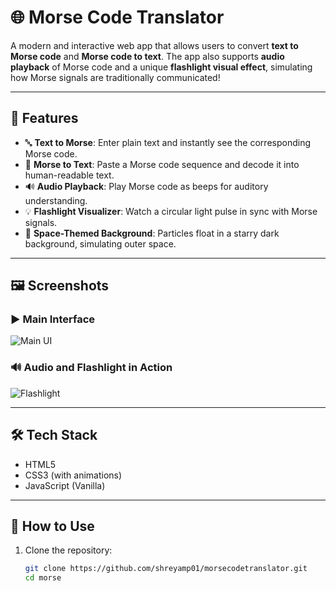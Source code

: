
# 🌐 Morse Code Translator

A modern and interactive web app that allows users to convert **text to Morse code** and **Morse code to text**. The app also supports **audio playback** of Morse code and a unique **flashlight visual effect**, simulating how Morse signals are traditionally communicated!


---

## 🚀 Features

- 🔤 **Text to Morse**: Enter plain text and instantly see the corresponding Morse code.
- 🔁 **Morse to Text**: Paste a Morse code sequence and decode it into human-readable text.
- 🔊 **Audio Playback**: Play Morse code as beeps for auditory understanding.
- 💡 **Flashlight Visualizer**: Watch a circular light pulse in sync with Morse signals.
- 🌌 **Space-Themed Background**: Particles float in a starry dark background, simulating outer space.

---

## 🖼️ Screenshots

### ▶️ Main Interface
![Main UI](images/screenshot-main.png)

### 🔊 Audio and Flashlight in Action
![Flashlight](images/screenshot-flashlight.png)

---

## 🛠️ Tech Stack

- HTML5  
- CSS3 (with animations)  
- JavaScript (Vanilla)

---

## 📁 How to Use

1. Clone the repository:

   ```bash
   git clone https://github.com/shreyamp01/morsecodetranslator.git
   cd morse 
